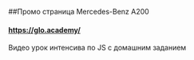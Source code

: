 ##Промо страница Mercedes-Benz A200

#### https://glo.academy/

Видео урок интенсива по JS с домашним заданием